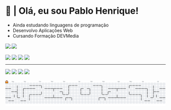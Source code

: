 # 🖖 | Olá, eu sou Pablo Henrique!

- Ainda estudando linguagens de programação
- Desenvolvo Aplicações Web
- Cursando Formação DEVMedia
<div>
<a href="https://github.com/Smokesmk/github-readme-stats">
  <img height=140 align="center" src="https://github-readme-stats.vercel.app/api?username=Smokesmk&theme=radical" />
</a>
<a href="https://github.com/Smokesmk/convoychat">
  <img height=320 align="center" src="https://github-readme-stats.vercel.app/api/top-langs?username=Smokesmk&layout=compact&langs_count=8&card_width=360&theme=radical" />
</a>
</div>
<div style="display: inline_block;"><br>
<img width="30px" align="center" src="https://cdn.jsdelivr.net/gh/devicons/devicon@latest/icons/html5/html5-original.svg" />
<img width="30px" align="center" src="https://cdn.jsdelivr.net/gh/devicons/devicon@latest/icons/css3/css3-original.svg" />
<img width="30px" align="center" src="https://cdn.jsdelivr.net/gh/devicons/devicon@latest/icons/javascript/javascript-original.svg" />
<img width="30px" align="center" src="https://cdn.jsdelivr.net/gh/devicons/devicon@latest/icons/python/python-original.svg" />
</div>
<hr>
<div>
  <a href="mailto:smokestudioscomercial@gmail.com"><img src="https://img.shields.io/badge/Gmail-000000?style=for-the-badge&logo=gmail&logoColor=white"></a>
  <a href="https://x.com/y_Smoke_55"><img src="https://img.shields.io/badge/Twitter-1DA1F2?style=for-the-badge&logo=twitter&logoColor=white"></a>
  <a href="https://instagram.com/ysmoke.smk"><img src="https://img.shields.io/badge/Instagram-E4405F?style=for-the-badge&logo=instagram&logoColor=white"></a>
  <a href="https://discord.com/users/963122059674800158"><img src="https://img.shields.io/badge/Discord-7289DA?style=for-the-badge&logo=discord&logoColor=white"></a>
</div>
<br>
<picture>
  <source media="(prefers-color-scheme: dark)" srcset="https://raw.githubusercontent.com/Smokesmk/Smokesmk/output/pacman-contribution-graph-dark.svg">
  <source media="(prefers-color-scheme: light)" srcset="https://raw.githubusercontent.com/Smokesmk/Smokesmk/output/pacman-contribution-graph.svg">
  <img alt="pacman contribution graph" src="https://raw.githubusercontent.com/Smokesmk/Smokesmk/output/pacman-contribution-graph.svg">
</picture>
